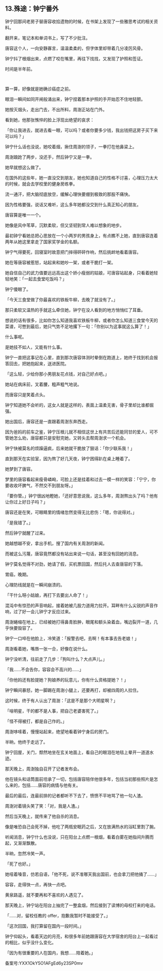 ## 13.殊途：钟宁番外
钟宁回那间老房子替唐容收拾遗物的时候，在书架上发现了一些雅思考试的相关资料。


翻开来，笔记本和单词书上，写了不少批注。


唐容这个人，一向安静寡言，温温柔柔的，但字体里却带着几分凌厉风骨。


钟宁抖了根烟出来，点燃了咬在嘴里，再往下找找，又发现了护照和签证。


时间是半年前。


                                  


算一算，好像就是她确诊癌症之前。


眼泪一瞬间如同开闸般涌出来，钟宁捏着那本护照的手开始忍不住地轻颤。


她按灭烟头，走出门去，不出所料，周澍正站在门外。


看到她，他那张憔悴的脸上浮现出绝望的哀求：


「你让我进去，就进去看一眼，可以吗？或者你要多少钱，我出钱把这房子买下来可以吗？」


钟宁什么话也没说，她咬着烟，揪住周澍的领子，一拳打在他鼻梁上。


周澍踉跄了两步，没还手，然后钟宁又是一拳。


她早就想这么做了。


在国外的这些年，她一直没交到朋友，她也知道自己的性格不讨喜，心理压力太大的时候，就会去学校里的健身房练拳。


流一通汗，把大脑彻底放空，缓解心理快要绷到极致的那股不痛快。


因为性格要强，说话又难听，这么多年她都没交到什么真正知心的朋友。


唐容算是唯一一个。


她像是风中苇草，沉默柔软，但又坚韧到常人难以想象的地步。


最初钟宁看她总把心思放在一个小两岁的男孩身上，有点瞧不上她，直到唐容连着两年从她这里拿走了国家奖学金的名额。


钟宁气得要死，回寝室时故意把门摔得砰砰作响，然后挑衅地看着唐容。


她在等唐容被惹怒，站起来和她吵一架，或者干脆打一架。


她自信自己的武力值要远远高出这个娇小瘦弱的姑娘，可唐容站起身，只看着她轻轻地笑：「一起去食堂吃饭吗？」


钟宁傻眼了。


「今天三食堂做了你最喜欢的铁板牛柳，去晚了就没有了。」


那只柔软又温热的手就这么牵住她，钟宁在没人看到的地方悄悄红了耳垂。


想说的话有很多，比如你怎么知道我喜欢铁板牛柳，或者你怎么知道三食堂今天的菜谱，可憋到最后，她只气势不足地撂下一句：「你别以为这事就这么算了！」


什么事呢。


是她技不如人，又能有什么事。


钟宁一直把这事记在心里，直到那次唐容体测时晕倒在跑道上，她终于找到机会报答回去，把她抱起来，送进医院。


「这么轻，少给你那小男朋友花点钱，对自己好点吧。」


她站在病床前，叉着腰，粗声粗气地说。


而唐容只是笑着点头。


钟宁知道她不会听的，这女人就是这样的，表面上温柔无害，骨子里却比谁都倔强。


她出国后，唐容还是一直跟着周澍东奔西走。


因为爸妈的前车之鉴，钟宁压根儿就不相信这世上有共苦后还能同甘的爱人，可不管她怎么劝，唐容都只是安慰完她，又转头去帮周澍求一个机会。


钟宁快被莫名的烦躁逼疯，后来她就干脆放了狠话：「你少联系我！」


直到那天在实验室，因为熬了好几天夜，钟宁困得趴在桌上睡着了。


她梦到了唐容。


梦里的唐容看起来瘦骨嶙峋，可脸上还是挂着和过去一模一样的笑容：「宁宁，你要收收坏脾气，不然交不到朋友呀。」


「要你管。」钟宁很凶地瞪她，「还好意思说我，这么多年，周澍熬出头了吗？他有让你过上好日子吗？」


唐容还是在笑，可眼睛里的情绪忽然变得无比悲伤：「嗯，你说得对。」


「是我错了。」


然后钟宁就醒了过来。


她越想越不安，拿出手机，搜了国内有关周澍的新闻。


而被这么污蔑，唐容竟然都没有站出来说一句话，甚至没有回她的消息。


钟宁莫名觉得不对劲，她请了假，买机票回国，然后托人去查唐容的下落。


胃癌，晚期。


心理防线就是在一瞬间崩溃的。


「干什么呀小姑娘，再打下去要出人命了！」


混沌中有惊恐的声音响起，接着她被几股力道用力拉开。耳畔有什么尖锐的声音作响，过了好一会儿钟宁才反应过来。


周澍蜷缩在地上，已经被她打得鼻青脸肿，眼尾和额头染着血，嘴边裂开一道，几乎快要毁容了。


钟宁一口啐在他脸上，冷笑道：「报警去吧，去啊！有本事去告老娘！」


周澍看着她，嘴唇一张一合，好像在说什么。


钟宁没听清，往前走了几步：「狗叫什么？大点声儿。」


「我……不会告你，容容会不高兴的……」


「你他妈还有脸提她？狗娘养的玩意儿，你有什么资格提她？！」


钟宁瞬间暴怒，她一脚踢在周澍小腿上，还要再打，却被四周的人拉住。


这时候，终于有人认出了周澍：「这是不是那个大明星啊？」


「啥明星，干的都不是人事，把自己老婆害死了。」


「怪不得被打，都是自己作的。」


周澍哆嗦着，慢慢站起来，绝望地看着钟宁身后的房门。


半晌，他终于走远了。


钟宁回屋，关门，颓然地坐在玄关地面上，看自己的眼泪在地毯上晕开一道道水迹。


那天晚上，周澍独自召开了记者发布会。


他在镜头和话筒面前坦承了一切，包括唐容陪伴他很多年，包括当初那些照片是怎么来的，包括……唐容的病情与他有关。


最后的最后，连最前排的记者都听不下去了，愤愤不平地骂了他一句人渣。


周澍对着镜头笑了笑：「对，我是人渣。」


然后当天晚上，就传来了他自杀的消息。


像是唯恐自己会死不掉，他吃了两瓶安眠药之后，又在放满热水的浴缸里割了腕。


听闻消息，钟宁什么也没说，只在阳台上点燃一根烟，看着白雾在她指间升腾而起，又渐渐飘散。


半晌，忽然冷笑一声。


「死了也好。」


她哑着嗓音，仿若自语，「他不死，说不准哪天我出国前，也会拿刀把他捅了……」


容容，走得快一点，再快一点吧。


黄泉路遥，就不要再和不喜欢的人遇见了。


那天晚上，钟宁站在阳台上抽完了一整盒烟，然后接到了读博的母校打来的电话。


「……对，留校任教的 offer，抱歉我暂时不能接受了。」


「这次回国，我打算留在国内一段时间。」


钟宁仰起头，看着天边的月亮，和很多年前她跟唐容在大学宿舍的阳台上一起看过的相比，似乎没什么变化。


「因为有很重要的人在国内，我想……陪着她。」


备案号:YXX1OkY5O1AFgEd6y23SP0mv

